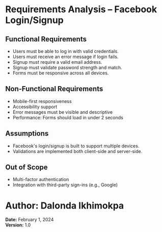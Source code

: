 # Requirements Analysis – Facebook Login/Signup

## Functional Requirements

- Users must be able to log in with valid credentials.
- Users must receive an error message if login fails.
- Signup must require a valid email address.
- Signup must validate password strength and match.
- Forms must be responsive across all devices.

## Non-Functional Requirements

- Mobile-first responsiveness
- Accessibility support
- Error messages must be visible and descriptive
- Performance: Forms should load in under 2 seconds

## Assumptions

- Facebook's login/signup is built to support multiple devices.
- Validations are implemented both client-side and server-side.

## Out of Scope

- Multi-factor authentication
- Integration with third-party sign-ins (e.g., Google)


# Author: Dalonda Ikhimokpa  
**Date:** February 1, 2024  
**Version:** 1.0

